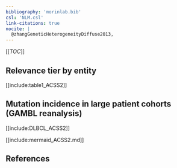 ```yaml
---
bibliography: 'morinlab.bib'
csl: 'NLM.csl'
link-citations: true
nocite: |
  @zhangGeneticHeterogeneityDiffuse2013, 
---
```


[[_TOC_]]




## Relevance tier by entity

[[include:table1_ACSS2]]

## Mutation incidence in large patient cohorts (GAMBL reanalysis)

[[include:DLBCL_ACSS2]]

[[include:mermaid_ACSS2.md]]

## References


